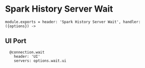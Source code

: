 
# Spark History Server Wait

    module.exports = header: 'Spark History Server Wait', handler: ({options}) ->

## UI Port

      @connection.wait
        header: 'UI'
        servers: options.wait.ui
